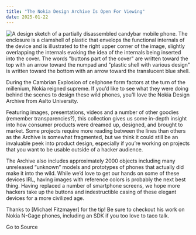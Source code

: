 ```yaml
---
title: "The Nokia Design Archive Is Open For Viewing"
date: 2025-01-22
---
```


![A design sketch of a partially disassembled candybar mobile phone. The enclosure is a clamshell of plastic that envelops the functional internals of the device and is illustrated to the right upper corner of the image, slightly overlapping the internals evoking the idea of the internals being inserted into the cover. The words "buttons part of the cover" are written toward the top with an arrow toward the numpad and "plastic shell with various design" is written toward the bottom with an arrow toward the translucent blue shell.](https://hackaday.com/wp-content/uploads/2025/01/Screenshot-2025-01-21-at-9.28.57%E2%80%AFAM.png?w=800)

During the Cambrian Explosion of cellphone form factors at the turn of the millenium, Nokia reigned supreme. If you’d like to see what they were doing behind the scenes to design these wild phones, you’ll love the Nokia Design Archive from Aalto University.

Featuring images, presentations, videos and a number of other goodies (remember transparencies?), this collection gives us some in-depth insight into how consumer products were dreamed up, designed, and brought to market. Some projects require more reading between the lines than others as the Archive is somewhat fragmented, but we think it could still be an invaluable peek into product design, especially if you’re working on projects that you want to be usable outside of a hacker audience.

The Archive also includes approximately 2000 objects including many unreleased “unknown” models and prototypes of phones that actually did make it into the wild. While we’d love to get our hands on some of these devices IRL, having images with reference colors is probably the next best thing. Having replaced a number of smartphone screens, we hope more hackers take up the buttons and indestructible casing of these elegant devices for a more civilized age.

Thanks to \[Michael Fitzmayer\] for the tip! Be sure to checkout his work on Nokia N-Gage phones, including an SDK if you too love to taco talk.

Go to Source
